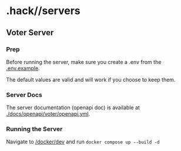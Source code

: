 # .hack//servers

## Voter Server

### Prep

Before running the server, make sure you create a .env from the [.env.example](.env.example). 

The default values are valid and will work if you choose to keep them.

### Server Docs

The server documentation (openapi doc) is available at [./docs/openapi/voter/openapi.yml](./docs/openapi/voter/openapi.yml).

### Running the Server

Navigate to [/docker/dev](../docker/dev) and run `docker compose up --build -d`
